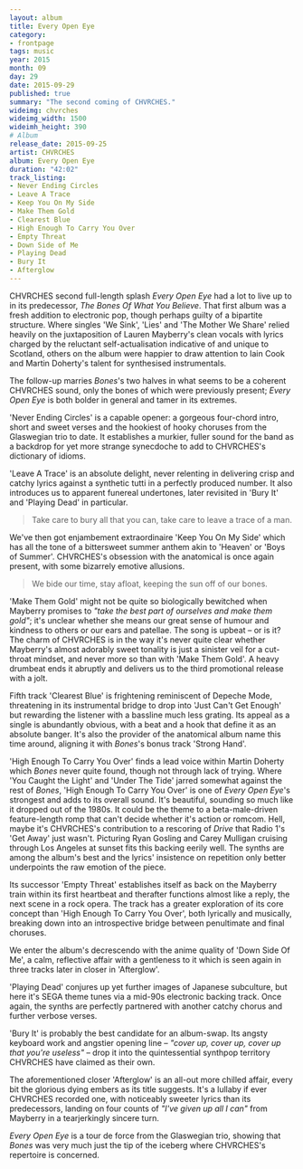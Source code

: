 ```yaml
---
layout: album
title: Every Open Eye
category:
- frontpage
tags: music
year: 2015
month: 09
day: 29
date: 2015-09-29
published: true
summary: "The second coming of CHVRCHES."
wideimg: chvrches
wideimg_width: 1500
wideimh_height: 390
# Album
release_date: 2015-09-25
artist: CHVRCHES
album: Every Open Eye
duration: "42:02"
track_listing:
- Never Ending Circles
- Leave A Trace
- Keep You On My Side
- Make Them Gold
- Clearest Blue
- High Enough To Carry You Over
- Empty Threat
- Down Side of Me
- Playing Dead
- Bury It
- Afterglow
---
```

CHVRCHES second full-length splash _Every Open Eye_ had a lot to live up to in its predecessor,
_The Bones Of What You Believe_.
That first album was a fresh addition to electronic pop, though perhaps guilty of a bipartite structure.
Where singles 'We Sink', 'Lies' and 'The Mother We Share' relied heavily on the juxtaposition of Lauren Mayberry's clean vocals
with lyrics charged by the reluctant self-actualisation indicative of and unique to Scotland,
others on the album were happier to draw attention to Iain Cook and Martin Doherty's talent for synthesised instrumentals.

The follow-up marries _Bones_'s two halves in what seems to be a coherent CHVRCHES sound,
only the bones of which were previously present;
_Every Open Eye_ is both bolder in general and tamer in its extremes.

'Never Ending Circles' is a capable opener: a gorgeous four-chord intro, short and sweet verses
and the hookiest of hooky choruses from the Glaswegian trio to date.
It establishes a murkier, fuller sound for the band as a backdrop for yet more strange synecdoche
to add to CHVRCHES's dictionary of idioms.

'Leave A Trace' is an absolute delight, never relenting in delivering crisp and catchy lyrics
against a synthetic tutti in a perfectly produced number.
It also introduces us to apparent funereal undertones,
later revisited in 'Bury It' and 'Playing Dead' in particular.

<blockquote>Take care to bury all that you can,
take care to leave a trace of a man.</blockquote>

We've then got enjambement extraordinaire 'Keep You On My Side' which has all the tone
of a bittersweet summer anthem akin to 'Heaven' or 'Boys of Summer'.
CHVRCHES's obsession with the anatomical is once again present, with some bizarrely emotive allusions.

<blockquote>We bide our time, stay afloat, keeping the sun off of our bones.</blockquote>

'Make Them Gold' might not be quite so biologically bewitched when
Mayberry promises to _"take the best part of ourselves and make them gold"_;
it's unclear whether she means our great sense of humour and kindness to others
or our ears and patellae.
The song is upbeat – or is it?
The charm of CHVRCHES is in the way it's never quite clear whether Mayberry's
almost adorably sweet tonality is just a sinister veil for a cut-throat mindset,
and never more so than with 'Make Them Gold'.
A heavy drumbeat ends it abruptly and delivers us to the third promotional release with a jolt.

Fifth track 'Clearest Blue' is frightening reminiscent of Depeche Mode, threatening in its instrumental bridge
to drop into 'Just Can't Get Enough' but rewarding the listener with a bassline much less grating.
Its appeal as a single is abundantly obvious, with a beat and a hook that define it as an absolute banger.
It's also the provider of the anatomical album name this time around, aligning it with _Bones_'s bonus track 'Strong Hand'.

'High Enough To Carry You Over' finds a lead voice within Martin Doherty
which _Bones_ never quite found, though not through lack of trying.
Where 'You Caught the Light' and 'Under The Tide' jarred somewhat against the rest of _Bones_,
'High Enough To Carry You Over' is one of _Every Open Eye_'s strongest and adds to its overall sound.
It's beautiful, sounding so much like it dropped out of the 1980s.
It could be the theme to a beta-male-driven feature-length romp that can't decide whether it's action or romcom.
Hell, maybe it's CHVRCHES's contribution to a rescoring of _Drive_ that Radio 1's 'Get Away' just wasn't.
Picturing Ryan Gosling and Carey Mulligan cruising through Los Angeles at sunset fits this backing eerily well.
The synths are among the album's best
and the lyrics' insistence on repetition only better underpoints the raw emotion of the piece.

Its successor 'Empty Threat' establishes itself as back on the Mayberry train within its first heartbeat
and therafter functions almost like a reply,
the next scene in a rock opera.
The track has a greater exploration of its core concept than 'High Enough To Carry You Over',
both lyrically and musically, breaking down into an introspective bridge between penultimate and final choruses.

We enter the album's decrescendo with the anime quality of 'Down Side Of Me',
a calm, reflective affair with a gentleness to it which is seen again in three tracks later in closer in 'Afterglow'.

'Playing Dead' conjures up yet further images of Japanese subculture, but here it's SEGA theme tunes via a mid-90s electronic backing track.
Once again, the synths are perfectly partnered with another catchy chorus and further verbose verses.

'Bury It' is probably the best candidate for an album-swap.
Its angsty keyboard work and angstier opening line – _"cover up, cover up, cover up that you're useless"_ –
drop it into the quintessential synthpop territory CHVRCHES have claimed as their own.

The aforementioned closer 'Afterglow' is an all-out more chilled affair, every bit the glorious dying embers
as its title suggests.
It's a lullaby if ever CHVRCHES recorded one, with noticeably sweeter lyrics than its predecessors,
landing on four counts of _"I've given up all I can"_ from Mayberry
in a tearjerkingly sincere turn.

_Every Open Eye_ is a tour de force from the Glaswegian trio, showing that _Bones_ was very much just the tip of the iceberg
where CHVRCHES's repertoire is concerned.